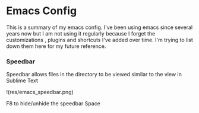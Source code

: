 # Emacs Config

This is a summary of my emacs config. I've been using emacs since several years now but I am not using it regularly because I forget the customizations , plugins and shortcuts I've added over time. I'm trying to list down them here for my future reference.

### Speedbar

Speedbar allows files in the directory to be viewed similar to the view in Sublime Text

!(res/emacs_speedbar.png)

F8 to hide/unhide the speedbar
Space
